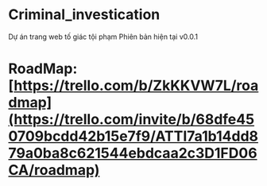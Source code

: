 # Criminal_investication
Dự án trang web tố giác tội phạm
Phiên bản hiện tại v0.0.1
# RoadMap: [https://trello.com/b/ZkKKVW7L/roadmap](https://trello.com/invite/b/68dfe450709bcdd42b15e7f9/ATTI7a1b14dd879a0ba8c621544ebdcaa2c3D1FD06CA/roadmap)

